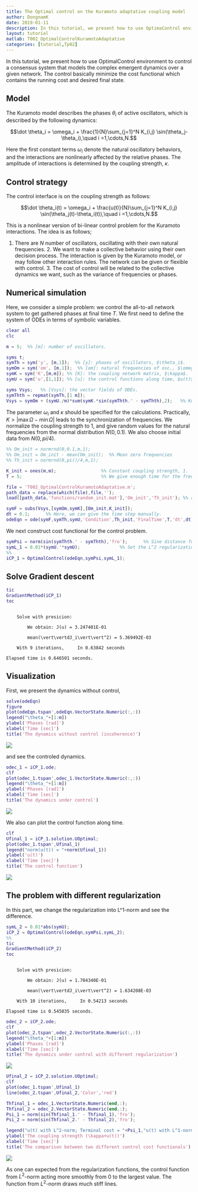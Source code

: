 ```yaml
---
title: The Optimal control on the Kuramoto adaptative coupling model
author: DongnamK
date: 2019-01-11
description: In this tutorial, we present how to use OptimaControl enviroment to control a consensus that models the complex emergent dynamics over a given network.
layout: tutorial
matlab: T002_OptimalControlKuramotoAdaptative
categories: [tutorial,Tp02]
---
```


In this tutorial, we present how to use OptimalControl environment to control a consensus system that models the complex emergent dynamics over a given network. The control basically minimize the cost functional which contains the running cost and desired final state.

## Model


The Kuramoto model describes the phases $\theta_i$ of active oscillators, which is described by the following dynamics:


$$\dot \theta_i = \omega_i + \frac{1}{N}\sum_{j=1}^N K_{i,j} \sin(\theta_j-\theta_i),\quad i =1,\cdots,N.$$


Here the first constant terms $\omega_i$ denote the natural oscillatory behaviors, and the interactions are nonlinearly affected by the relative phases. The amplitude of interactions is determined by the coupling strength, $\kappa$.

## Control strategy


The control interface is on the coupling strength as follows:


$$\dot \theta_i(t) = \omega_i + \frac{u(t)}{N}\sum_{j=1}^N K_{i,j} \sin(\theta_j(t)-\theta_i(t)),\quad i =1,\cdots,N.$$


This is a nonlinear version of bi-linear control problem for the Kuramoto interactions. The idea is as follows;


1. There are $N$ number of oscillators, oscillating with their own natural frequencies. 2. We want to make a collective behavior using their own decision process. The interaction is given by the Kuramoto model, or may follow other interaction rules. The network can be given or flexible with control. 3. The cost of control will be related to the collective dynamics we want, such as the variance of frequencies or phases.

## Numerical simulation


Here, we consider a simple problem: we control the all-to-all network system to get gathered phases at final time $T$. We first need to define the system of ODEs in terms of symbolic variables.

```matlab
clear all
clc
```

```matlab
m = 5;  %% [m]: number of oscillators.

syms t;
symTh = sym('y', [m,1]);  %% [y]: phases of oscillators, $\theta_i$.
symOm = sym('om', [m,1]);  %% [om]: natural frequencies of osc., $\omega_i$.
symK = sym('K',[m,m]); %% [K]: the coupling network matrix, $\kappa$.
symU = sym('u',[1,1]); %% [u]: the control functions along time, $u(t)$.

syms Vsys;   %% [Vsys]: the vector fields of ODEs.
symThth = repmat(symTh,[1 m]);
Vsys = symOm + (symU./m)*sum(symK.*sin(symThth.' - symThth),2);   %% Kuramoto interaction terms.
```


The parameter $\omega_i$ and $\kappa$ should be specified for the calculations. Practically, $K > \vert\max\Omega - \min\Omega\vert$ leads to the synchronization of frequencies. We normalize the coupling strength to 1, and give random values for the natural frequencies from the normal distribution $N(0,0.1)$. We also choose initial data from $N(0,pi/4)$.

```matlab
%% Om_init = normrnd(0,0.1,m,1);
%% Om_init = Om_init - mean(Om_init);  %% Mean zero frequencies
%% Th_init = normrnd(0,pi()/4,m,1);
```

```matlab
K_init = ones(m,m);                 %% Constant coupling strength, 1.
T = 5;                              %% We give enough time for the frequency synchronization.

file = 'T002_OptimalControlKuramotoAdaptative.m';
path_data = replace(which(file),file,'');
load([path_data,'functions/random_init.mat'],'Om_init','Th_init'); %% reference data
```

```matlab
symF = subs(Vsys,[symOm,symK],[Om_init,K_init]);
dt = 0.1;      %% Here, we can give the time step manually.
odeEqn = ode(symF,symTh,symU,'Condition',Th_init,'FinalTime',T,'dt',dt);
```


We next construct cost functional for the control problem.

```matlab
symPsi = norm(sin(symThth.' - symThth),'fro');      %% Sine distance for the periodic interval $[0,2pi]$.
symL_1 = 0.01*(symU.'*symU);               %% Set the L^2 regularization for the control $u(t)$.
%%
iCP_1 = OptimalControl(odeEqn,symPsi,symL_1);
```

## Solve Gradient descent

```matlab
tic
GradientMethod(iCP_1)
toc
```


```

    Solve with presicion: 

        We obtain: J(u) = 3.247401E-01

        mean(\vert\vertdJ_i\vert\vert^2) = 5.369492E-03

    With 9 iterations,     In 0.63842 seconds

Elapsed time is 0.646501 seconds.

```

## Visualization


First, we present the dynamics without control,

```matlab
solve(odeEqn)
figure
plot(odeEqn.tspan',odeEqn.VectorState.Numeric(:,:))
legend("\theta_"+[1:m])
ylabel('Phases [rad]')
xlabel('Time [sec]')
title('The dynamics without control (incoherence)')
```


![]({{site.url}}/{{site.baseurl}}/assets/imgs/Tp02/T002/copiaRM_01.png)

and see the controled dynamics.

```matlab
odec_1 = iCP_1.ode;
clf
plot(odec_1.tspan',odec_1.VectorState.Numeric(:,:))
legend("\theta_"+[1:m])
ylabel('Phases [rad]')
xlabel('Time [sec]')
title('The dynamics under control')
```


![]({{site.url}}/{{site.baseurl}}/assets/imgs/Tp02/T002/copiaRM_02.png)

We also can plot the control function along time.

```matlab
clf
Ufinal_1 = iCP_1.solution.UOptimal;
plot(odec_1.tspan',Ufinal_1)
legend("norm(u(t)) = "+norm(Ufinal_1))
ylabel('u(t)')
xlabel('Time [sec]')
title('The control function')
```


![]({{site.url}}/{{site.baseurl}}/assets/imgs/Tp02/T002/copiaRM_03.png)


## The problem with different regularization


In this part, we change the regularization into L^1-norm and see the difference.

```matlab
symL_2 = 0.01*abs(symU);
iCP_2 = OptimalControl(odeEqn,symPsi,symL_2);
%%
tic
GradientMethod(iCP_2)
toc
```


```

    Solve with presicion: 

        We obtain: J(u) = 1.704340E-01

        mean(\vert\vertdJ_i\vert\vert^2) = 1.634208E-03

    With 10 iterations,     In 0.54213 seconds

Elapsed time is 0.545035 seconds.

```

```matlab
odec_2 = iCP_2.ode;
clf
plot(odec_2.tspan',odec_2.VectorState.Numeric(:,:))
legend("\theta_"+[1:m])
ylabel('Phases [rad]')
xlabel('Time [sec]')
title('The dynamics under control with different regularization')
```


![]({{site.url}}/{{site.baseurl}}/assets/imgs/Tp02/T002/copiaRM_04.png)


```matlab
Ufinal_2 = iCP_2.solution.UOptimal;
clf
plot(odec_1.tspan',Ufinal_1)
line(odec_2.tspan',Ufinal_2,'Color','red')

Thfinal_1 = odec_1.VectorState.Numeric(end,:);
Thfinal_2 = odec_2.VectorState.Numeric(end,:);
Psi_1 = norm(sin(Thfinal_1.' - Thfinal_1),'fro');
Psi_2 = norm(sin(Thfinal_2.' - Thfinal_2),'fro');

legend("u(t) with L^2-norm; Terminal cost = "+Psi_1,"u(t) with L^1-norm; Terminal cost = "+Psi_2)
ylabel('The coupling strength (\kappa+u(t))')
xlabel('Time [sec]')
title('The comparison between two different control cost functionals')
```


![]({{site.url}}/{{site.baseurl}}/assets/imgs/Tp02/T002/copiaRM_05.png)

As one can expected from the regularization functions, the control function from $L^2$-norm acting more smoothly from 0 to the largest value. The function from $L^2$-norm draws much stiff lines.


